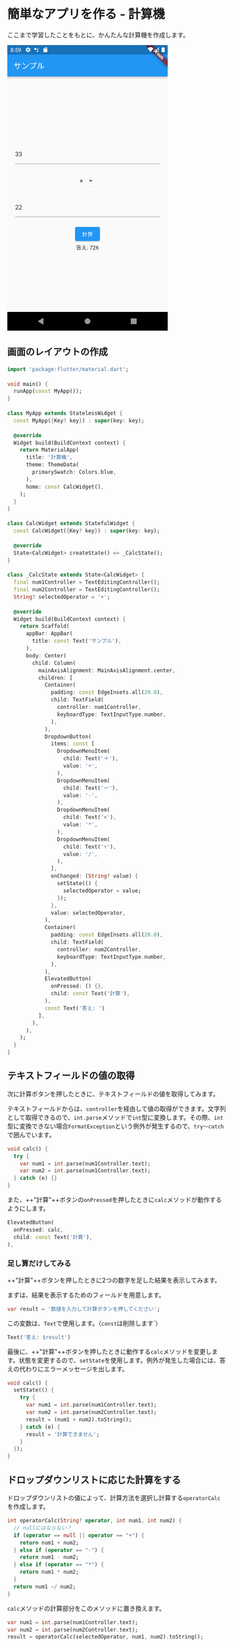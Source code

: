 # 簡単なアプリを作る - 計算機

ここまで学習したことをもとに、かんたんな計算機を作成します。

![完成](image/calc01.webp)

## 画面のレイアウトの作成

```dart
import 'package:flutter/material.dart';

void main() {
  runApp(const MyApp());
}

class MyApp extends StatelessWidget {
  const MyApp({Key? key}) : super(key: key);

  @override
  Widget build(BuildContext context) {
    return MaterialApp(
      title: '計算機',
      theme: ThemeData(
        primarySwatch: Colors.blue,
      ),
      home: const CalcWidget(),
    );
  }
}

class CalcWidget extends StatefulWidget {
  const CalcWidget({Key? key}) : super(key: key);

  @override
  State<CalcWidget> createState() => _CalcState();
}

class _CalcState extends State<CalcWidget> {
  final num1Controller = TextEditingController();
  final num2Controller = TextEditingController();
  String? selectedOperator = '+';

  @override
  Widget build(BuildContext context) {
    return Scaffold(
      appBar: AppBar(
        title: const Text('サンプル'),
      ),
      body: Center(
        child: Column(
          mainAxisAlignment: MainAxisAlignment.center,
          children: [
            Container(
              padding: const EdgeInsets.all(20.0),
              child: TextField(
                controller: num1Controller,
                keyboardType: TextInputType.number,
              ),
            ),
            DropdownButton(
              items: const [
                DropdownMenuItem(
                  child: Text('＋'),
                  value: '+',
                ),
                DropdownMenuItem(
                  child: Text('ー'),
                  value: '-',
                ),
                DropdownMenuItem(
                  child: Text('×'),
                  value: '*',
                ),
                DropdownMenuItem(
                  child: Text('÷'),
                  value: '/',
                ),
              ],
              onChanged: (String? value) {
                setState(() {
                  selectedOperator = value;
                });
              },
              value: selectedOperator,
            ),
            Container(
              padding: const EdgeInsets.all(20.0),
              child: TextField(
                controller: num2Controller,
                keyboardType: TextInputType.number,
              ),
            ),
            ElevatedButton(
              onPressed: () {},
              child: const Text('計算'),
            ),
            const Text('答え: ')
          ],
        ),
      ),
    );
  }
}
```

## テキストフィールドの値の取得

次に計算ボタンを押したときに、テキストフィールドの値を取得してみます。

テキストフィールドからは、`controller`を経由して値の取得ができます。文字列として取得できるので、`int.parse`メソッドで`int`型に変換します。その際、`int`型に変換できない場合`FormatException`という例外が発生するので、`try〜catch`で囲んでいます。

```dart
void calc() {
  try {
    var num1 = int.parse(num1Controller.text);
    var num2 = int.parse(num1Controller.text);
  } catch (e) {}
}
```

また、++"計算"++ボタンの`onPressed`を押したときに`calc`メソッドが動作するようにします。

```dart
ElevatedButton(
  onPressed: calc,
  child: const Text('計算'),
),
```

### 足し算だけしてみる

++"計算"++ボタンを押したときに2つの数字を足した結果を表示してみます。

まずは、結果を表示するためのフィールドを用意します。


```dart
var result = '数値を入力して計算ボタンを押してください';
```

この変数は、`Text`で使用します。（`const`は削除します`）

```dart
Text('答え: $result')
```

最後に、++"計算"++ボタンを押したときに動作する`calc`メソッドを変更します。状態を変更するので、`setState`を使用します。例外が発生した場合には、答えの代わりにエラーメッセージを出します。

```dart
void calc() {
  setState(() {
    try {
      var num1 = int.parse(num1Controller.text);
      var num2 = int.parse(num2Controller.text);
      result = (num1 + num2).toString();
    } catch (e) {
      result = '計算できません';
    }
  });
}
```

## ドロップダウンリストに応じた計算をする

ドロップダウンリストの値によって、計算方法を選択し計算する`operatorCalc`を作成します。

```dart
int operatorCalc(String? operator, int num1, int num2) {
  // nullにはならない？
  if (operator == null || operator == "+") {
    return num1 + num2;
  } else if (operator == "-") {
    return num1 - num2;
  } else if (operator == "*") {
    return num1 * num2;
  }
  return num1 ~/ num2;
}
```

`calc`メソッドの計算部分をこのメソッドに置き換えます。

```dart
var num1 = int.parse(num1Controller.text);
var num2 = int.parse(num2Controller.text);
result = operatorCalc(selectedOperator, num1, num2).toString();
```
